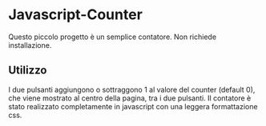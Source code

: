 # Javascript-Counter

Questo piccolo progetto è un semplice contatore. Non richiede installazione.

## Utilizzo

I due pulsanti aggiungono o sottraggono 1 al valore del counter (default 0), che viene 
mostrato al centro della pagina, tra i due pulsanti. Il contatore è stato realizzato
completamente in javascript con una leggera formattazione css.
